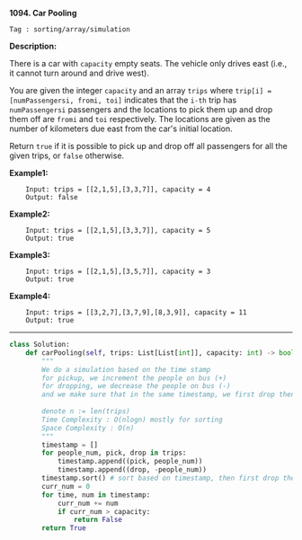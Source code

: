 **1094. Car Pooling**

```Tag : sorting/array/simulation```

**Description:**

There is a car with ```capacity``` empty seats. The vehicle only drives east (i.e., it cannot turn around and drive west).

You are given the integer ```capacity``` and an array ```trips``` where ```trip[i] = [numPassengersi, fromi, toi]``` indicates that the ```i-th``` trip has ```numPassengersi``` passengers and the locations to pick them up and drop them off are ```fromi``` and ```toi``` respectively. The locations are given as the number of kilometers due east from the car's initial location.

Return ```true``` if it is possible to pick up and drop off all passengers for all the given trips, or ```false``` otherwise.

**Example1:**

		Input: trips = [[2,1,5],[3,3,7]], capacity = 4
		Output: false

**Example2:**

		Input: trips = [[2,1,5],[3,3,7]], capacity = 5
		Output: true

**Example3:**

		Input: trips = [[2,1,5],[3,5,7]], capacity = 3
		Output: true

**Example4:**

		Input: trips = [[3,2,7],[3,7,9],[8,3,9]], capacity = 11
		Output: true

-----------

```python
class Solution:
    def carPooling(self, trips: List[List[int]], capacity: int) -> bool:
        """
        We do a simulation based on the time stamp
        for pickup, we increment the people on bus (+)
        for dropping, we decrease the people on bus (-)
        and we make sure that in the same timestamp, we first drop then pick up
        
        denote n := len(trips)
        Time Complexity : O(nlogn) mostly for sorting
        Space Complexity : O(n)
        """
        timestamp = []
        for people_num, pick, drop in trips:
            timestamp.append((pick, people_num))
            timestamp.append((drop, -people_num))
        timestamp.sort() # sort based on timestamp, then first drop then pick
        curr_num = 0
        for time, num in timestamp:
            curr_num += num
            if curr_num > capacity:
                return False
        return True
```
